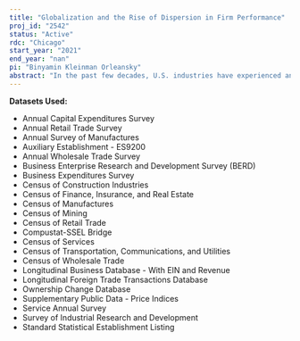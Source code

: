 ```yaml
---
title: "Globalization and the Rise of Dispersion in Firm Performance"
proj_id: "2542"
status: "Active"
rdc: "Chicago"
start_year: "2021"
end_year: "nan"
pi: "Binyamin Kleinman Orleansky"
abstract: "In the past few decades, U.S. industries have experienced an increase in market concentration and productivity dispersion. The divergence in firm performance raises concerns regarding potential abuse of market and political power by large ``superstar'' firms, emphasizing the importance of understanding its underlying reasons. Recent literature has focused on the potential roles of the changes in the U.S. anti-trust regime and the rise of information technology (IT). This project studies the role of globalization, i.e. whether increased access to foreign output and input markets, concentrated within large firms, has amplified their ex-ante advantages in the U.S. market. We will use Census Bureau restricted data on foreign activity and firm performance to document how dispersion in access to foreign markets has evolved over time; how did increased market access affect domestic market shares and price-cost markups; and whether the differences in market access can explain observed changes in the distribution of productivity, sales and employment, and specifically the reallocation of production to large firms. We will study the mechanisms through which market access translates into domestic market power, such as process innovation, investment in intangible capital and access to cheap or high-quality inputs."
---
```


**Datasets Used:**

  - Annual Capital Expenditures Survey 
  - Annual Retail Trade Survey 
  - Annual Survey of Manufactures 
  - Auxiliary Establishment - ES9200 
  - Annual Wholesale Trade Survey 
  - Business Enterprise Research and Development Survey (BERD) 
  - Business Expenditures Survey 
  - Census of Construction Industries 
  - Census of Finance, Insurance, and Real Estate 
  - Census of Manufactures 
  - Census of Mining 
  - Census of Retail Trade 
  - Compustat-SSEL Bridge 
  - Census of Services 
  - Census of Transportation, Communications, and Utilities 
  - Census of Wholesale Trade 
  - Longitudinal Business Database - With EIN and Revenue 
  - Longitudinal Foreign Trade Transactions Database 
  - Ownership Change Database 
  - Supplementary Public Data - Price Indices 
  - Service Annual Survey 
  - Survey of Industrial Research and Development 
  - Standard Statistical Establishment Listing 

